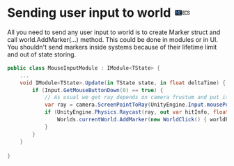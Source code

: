 # Sending user input to world [![](Logo-Tiny.png)](/../../#glossary)
All you need to send any user input to world is to create Marker struct and call world.AddMarker(...) method. This could be done in modules or in UI. You shouldn't send markers inside systems because of their lifetime limit and out of state storing.
```csharp
public class MouseInputModule : IModule<TState> {
    ...
    void IModule<TState>.Update(in TState state, in float deltaTime) {
        if (Input.GetMouseButtonDown(0) == true) {
            // As usual we get ray depends on camera frustum and put it via Physics.Raycast for example
            var ray = camera.ScreenPointToRay(UnityEngine.Input.mousePosition);
            if (UnityEngine.Physics.Raycast(ray, out var hitInfo, float.MaxValue, -1) == true) {
                Worlds.currentWorld.AddMarker(new WorldClick() { worldPos = hitInfo.point });
            }
        }
    }
    
}
```
